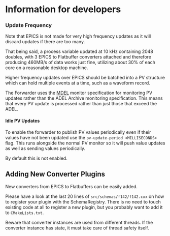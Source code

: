 # Information for developers

### Update Frequency

Note that EPICS is not made for very high frequency updates as it will discard updates if there are too many.

That being said, a process variable updated at 10 kHz containing 2048 doubles,
with 3 EPICS to Flatbuffer converters attached and therefore producing 460MB/s
of data works just fine, utilizing about 30% of each core on a reasonable desktop machine.

Higher frequency updates over EPICS should be batched into a PV structure which can hold multiple events at a time, such 
as a waveform record.

The Forwarder uses the [MDEL](https://epics.anl.gov/EpicsDocumentation/AppDevManuals/RecordRef/Recordref-5.html#MARKER-9-15) 
monitor specification for monitoring PV updates rather than the ADEL Archive monitoring specification. This means that 
every PV update is processed rather than just those that exceed the ADEL.

#### Idle PV Updates

To enable the forwarder to publish PV values periodically even if their values have not been updated use the 
`pv-update-period <MILLISECONDS>` flag. This runs alongside the normal PV monitor so it will push value updates as well 
as sending values periodically.

By default this is not enabled.

## Adding New Converter Plugins

New converters from EPICS to Flatbuffers can be easily added.

Please have a look at the last 20 lines of `src/schemas/f142/f142.cxx` on how to register your plugin with the 
SchemaRegistry.
There is no need to touch existing code at all to register a new plugin, but you probably want to add it to `CMakeLists.txt`.

Beware that converter instances are used from different threads.  If the converter instance has state, it must take care 
of thread safety itself.
